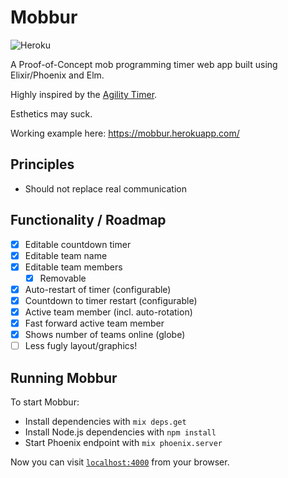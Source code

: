 # Mobbur

![Heroku](http://heroku-badge.herokuapp.com/?app=mobbur&style=flat)

A Proof-of-Concept mob programming timer web app built using Elixir/Phoenix and Elm.

Highly inspired by the [Agility Timer](http://oss.jahed.io/agility/timer.html).

Esthetics may suck.

Working example here: https://mobbur.herokuapp.com/

## Principles

- Should not replace real communication

## Functionality / Roadmap

- [x] Editable countdown timer
- [x] Editable team name
- [x] Editable team members
  - [x] Removable
- [x] Auto-restart of timer (configurable)
- [x] Countdown to timer restart (configurable)
- [x] Active team member (incl. auto-rotation)
- [x] Fast forward active team member
- [x] Shows number of teams online (globe)
- [ ] Less fugly layout/graphics!

## Running Mobbur

To start Mobbur:

  * Install dependencies with `mix deps.get`
  * Install Node.js dependencies with `npm install`
  * Start Phoenix endpoint with `mix phoenix.server`

Now you can visit [`localhost:4000`](http://localhost:4000) from your browser.
